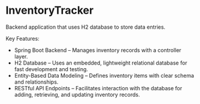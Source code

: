 # InventoryTracker


Backend application that uses H2 database to store data entries.

Key Features:
  - Spring Boot Backend – Manages inventory records with a controller layer.
  - H2 Database – Uses an embedded, lightweight relational database for fast development and testing.
  - Entity-Based Data Modeling – Defines inventory items with clear schema and relationships.
  - RESTful API Endpoints – Facilitates interaction with the database for adding, retrieving, and updating inventory records.
